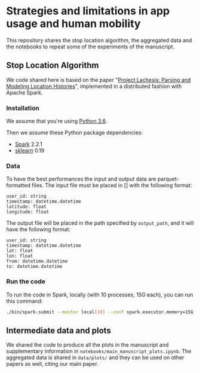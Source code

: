 # Strategies and limitations in app usage and human mobility

This repository shares the stop location algorithm, the aggregated data and the notebooks to repeat some of the experiments of the manuscript.


## Stop Location Algorithm

We code shared here is based on the paper "[Project Lachesis: Parsing and Modeling Location Histories](https://link.springer.com/chapter/10.1007/978-3-540-30231-5_8)", implemented in a distributed fashion with Apache Spark.

### Installation

We assume that you're using [Python 3.6](https://www.python.org/downloads/).

Then we assume these Python package dependencies:
* [Spark](http://spark.apache.org/) 2.2.1
* [sklearn](http://scikit-learn.org/stable/) 0.19

### Data

To have the best performances the input and output data are parquet-formatted files. The input file must be placed in [] with the following format:

```
user_id: string
timestamp: datetime.datetime
latitude: float
longitude: float
```

The output file will be placed in the path specified by `output_path`, and it will have the following format:

```
user_id: string
timestamp: datetime.datetime
lat: float
lon: float
from: datetime.datetime
to: datetime.datetime
```

### Run the code
To run the code in Spark, locally (with 10 processes, 15G each), you can run this command:

```sh
./bin/spark-submit --master local[10] --conf spark.executor.memory=15G --conf spark.driver.memory=10G pyspark_stop_locations.py
```

## Intermediate data and plots

We shared the code to produce all the plots in the manuscript and supplementary information in `notebooks/main_manuscript_plots.ipynb`. 
The aggregated data is shared in `data/plots/` and they can be used on other papers as well, citing our main paper.

